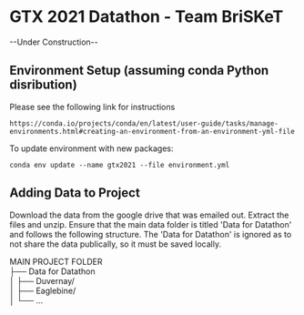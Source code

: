 # GTX 2021 Datathon - Team BriSKeT
  --Under Construction--


## Environment Setup (assuming conda Python disribution)
Please see the following link for instructions

	https://conda.io/projects/conda/en/latest/user-guide/tasks/manage-environments.html#creating-an-environment-from-an-environment-yml-file
	
	
To update environment with new packages: 

```
conda env update --name gtx2021 --file environment.yml
```

	
## Adding Data to Project 
Download the data from the google drive that was emailed out. Extract the files and unzip. 
Ensure that the main data folder is titled 'Data for Datathon' and follows the following 
structure. The 'Data for Datathon' is ignored as to not share the data publically, so it 
must be saved locally. 

MAIN PROJECT FOLDER \
├── Data for Datathon \
│   ├── Duvernay/ \
│   ├── Eaglebine/ \
│   └── ...
